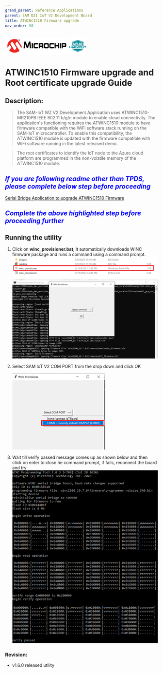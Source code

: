 ```yaml
---
grand_parent: Reference Applications
parent: SAM D21 IoT V2 Development Board
title: ATWINC1510 Firmware upgrade
nav_order: 98
---
```


<img src = "images/microchip_logo.png">
<img src = "images/microchip_mplab_harmony_logo_small.png">

# ATWINC1510 Firmware upgrade and Root certificate upgrade Guide

## Description:

> The SAM-IoT WZ V2 Development Application uses ATWINC1510-MR210PB IEEE 802.11 b/g/n module to enable cloud connectivity. The application's functioning requires the ATWINC1510 module to have firmware compatible with the WiFi software stack running on the SAM-IoT microcontroller. To enable this compatibility, the  ATWINC1510 module is updated with the firmware compatible with WiFi software running in the latest released demo.  

> The root certificates to identify the IoT node to the Azure cloud platform are programmed in the non-volatile memory of the ATWINC1510 module.  

## <span style="color:blue"> *If you are following readme other than TPDS, please complete below step before proceeding* </span>
[Serial Bridge Application to upgrade ATWINC1510 Firmware](./winc_provisioner/readme.md)


## <span style="color:blue"> *Complete the above highlighted step before proceeding further* </span>

## Running the utility
1. Click on **winc_provisioner.bat**, It automatically downloads WINC firmware package and runs a command using a command prompt.
   <img src = "images/tpds15.png">
   <img src = "images/tpds16.png"> 
2. Select SAM IoT V2 COM PORT from the drop down and click OK 
 
	<img src = "images/tpds17.png">
3. Wait till verify passed message comes up as shown below and then click on enter to close he command prompt, if fails, reconnect the board and try
   <img src = "images/firmware_upg1.png">

### Revision:
- v1.6.0 released utility
